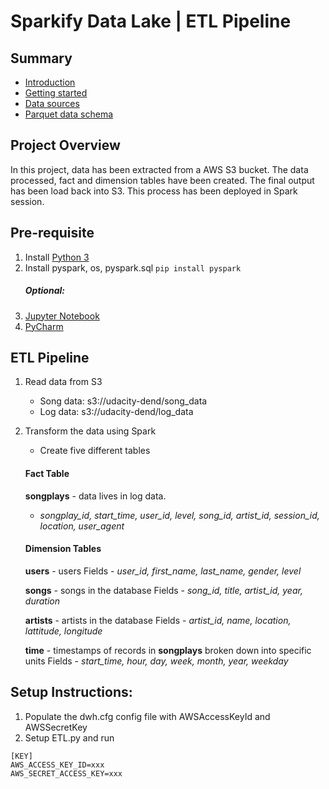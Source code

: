 # Sparkify Data Lake | ETL Pipeline

## Summary

 - [Introduction](#introduction)
 - [Getting started](#getting-started)
 - [Data sources](#data-sources)
 - [Parquet data schema](#parquet-data-schema)
## Project Overview
 In this project, data has been extracted from a AWS S3 bucket. The data processed, fact and dimension tables have been created. The final output has been load back into S3. This process has been deployed in Spark session.
## Pre-requisite 
1. Install [Python 3](https://www.python.org/)
2. Install pyspark, os, pyspark.sql
    `pip install pyspark`
    ##### _Optional:_
3. [Jupyter Notebook](https://jupyter.org/install)
4. [PyCharm](https://www.jetbrains.com/pycharm/download/)
  
## ETL Pipeline
1. Read data from S3
    - Song data: s3://udacity-dend/song_data
    - Log data: s3://udacity-dend/log_data
2. Transform the data using Spark
    - Create five different tables
    #### Fact Table
	 **songplays**  - data lives in log data.
    -   _songplay_id, start_time, user_id, level, song_id, artist_id, session_id, location, user_agent_

	#### Dimension Tables
	 **users**  - users
		Fields -   _user_id, first_name, last_name, gender, level_
		
	 **songs**  - songs in the database
    Fields - _song_id, title, artist_id, year, duration_
    
	**artists**  - artists in the database
    Fields -   _artist_id, name, location, lattitude, longitude_
    
	  **time**  - timestamps of records in  **songplays**  broken down into specific units
    Fields -   _start_time, hour, day, week, month, year, weekday_
## Setup Instructions:
1. Populate the dwh.cfg config file with AWSAccessKeyId and AWSSecretKey
2. Setup ETL.py and run 
```
[KEY]
AWS_ACCESS_KEY_ID=xxx
AWS_SECRET_ACCESS_KEY=xxx
```
